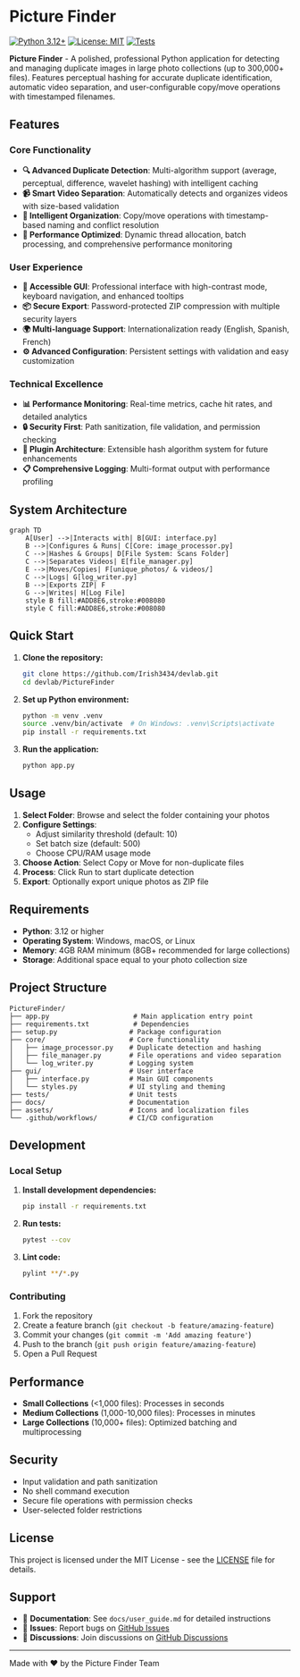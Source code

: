 # Picture Finder

[![Python 3.12+](https://img.shields.io/badge/python-3.12+-blue.svg)](https://www.python.org/downloads/)
[![License: MIT](https://img.shields.io/badge/License-MIT-yellow.svg)](https://opensource.org/licenses/MIT)
[![Tests](https://github.com/Irish3434/devlab/workflows/CI/badge.svg)](https://github.com/Irish3434/devlab/actions)

**Picture Finder** - A polished, professional Python application for detecting and managing duplicate images in large photo collections (up to 300,000+ files). Features perceptual hashing for accurate duplicate identification, automatic video separation, and user-configurable copy/move operations with timestamped filenames.

## Features

### Core Functionality
- **🔍 Advanced Duplicate Detection**: Multi-algorithm support (average, perceptual, difference, wavelet hashing) with intelligent caching
- **📹 Smart Video Separation**: Automatically detects and organizes videos with size-based validation
- **📁 Intelligent Organization**: Copy/move operations with timestamp-based naming and conflict resolution
- **🚀 Performance Optimized**: Dynamic thread allocation, batch processing, and comprehensive performance monitoring

### User Experience
- **🎨 Accessible GUI**: Professional interface with high-contrast mode, keyboard navigation, and enhanced tooltips
- **📦 Secure Export**: Password-protected ZIP compression with multiple security layers
- **🌍 Multi-language Support**: Internationalization ready (English, Spanish, French)
- **⚙️ Advanced Configuration**: Persistent settings with validation and easy customization

### Technical Excellence
- **📊 Performance Monitoring**: Real-time metrics, cache hit rates, and detailed analytics
- **🔒 Security First**: Path sanitization, file validation, and permission checking
- **🧩 Plugin Architecture**: Extensible hash algorithm system for future enhancements
- **📋 Comprehensive Logging**: Multi-format output with performance profiling

## System Architecture

```mermaid
graph TD
    A[User] -->|Interacts with| B[GUI: interface.py]
    B -->|Configures & Runs| C[Core: image_processor.py]
    C -->|Hashes & Groups| D[File System: Scans Folder]
    C -->|Separates Videos| E[file_manager.py]
    E -->|Moves/Copies| F[unique_photos/ & videos/]
    C -->|Logs| G[log_writer.py]
    B -->|Exports ZIP| F
    G -->|Writes| H[Log File]
    style B fill:#ADD8E6,stroke:#008080
    style C fill:#ADD8E6,stroke:#008080
```

## Quick Start

1. **Clone the repository:**
   ```bash
   git clone https://github.com/Irish3434/devlab.git
   cd devlab/PictureFinder
   ```

2. **Set up Python environment:**
   ```bash
   python -m venv .venv
   source .venv/bin/activate  # On Windows: .venv\Scripts\activate
   pip install -r requirements.txt
   ```

3. **Run the application:**
   ```bash
   python app.py
   ```

## Usage

1. **Select Folder**: Browse and select the folder containing your photos
2. **Configure Settings**: 
   - Adjust similarity threshold (default: 10)
   - Set batch size (default: 500)
   - Choose CPU/RAM usage mode
3. **Choose Action**: Select Copy or Move for non-duplicate files
4. **Process**: Click Run to start duplicate detection
5. **Export**: Optionally export unique photos as ZIP file

## Requirements

- **Python**: 3.12 or higher
- **Operating System**: Windows, macOS, or Linux
- **Memory**: 4GB RAM minimum (8GB+ recommended for large collections)
- **Storage**: Additional space equal to your photo collection size

## Project Structure

```
PictureFinder/
├── app.py                     # Main application entry point
├── requirements.txt           # Dependencies
├── setup.py                  # Package configuration
├── core/                     # Core functionality
│   ├── image_processor.py    # Duplicate detection and hashing
│   ├── file_manager.py       # File operations and video separation
│   └── log_writer.py         # Logging system
├── gui/                      # User interface
│   ├── interface.py          # Main GUI components
│   └── styles.py             # UI styling and theming
├── tests/                    # Unit tests
├── docs/                     # Documentation
├── assets/                   # Icons and localization files
└── .github/workflows/        # CI/CD configuration
```

## Development

### Local Setup

1. **Install development dependencies:**
   ```bash
   pip install -r requirements.txt
   ```

2. **Run tests:**
   ```bash
   pytest --cov
   ```

3. **Lint code:**
   ```bash
   pylint **/*.py
   ```

### Contributing

1. Fork the repository
2. Create a feature branch (`git checkout -b feature/amazing-feature`)
3. Commit your changes (`git commit -m 'Add amazing feature'`)
4. Push to the branch (`git push origin feature/amazing-feature`)
5. Open a Pull Request

## Performance

- **Small Collections** (<1,000 files): Processes in seconds
- **Medium Collections** (1,000-10,000 files): Processes in minutes
- **Large Collections** (10,000+ files): Optimized batching and multiprocessing

## Security

- Input validation and path sanitization
- No shell command execution
- Secure file operations with permission checks
- User-selected folder restrictions

## License

This project is licensed under the MIT License - see the [LICENSE](LICENSE) file for details.

## Support

- 📖 **Documentation**: See `docs/user_guide.md` for detailed instructions
- 🐛 **Issues**: Report bugs on [GitHub Issues](https://github.com/Irish3434/devlab/issues)
- 💬 **Discussions**: Join discussions on [GitHub Discussions](https://github.com/Irish3434/devlab/discussions)

---

Made with ❤️ by the Picture Finder Team